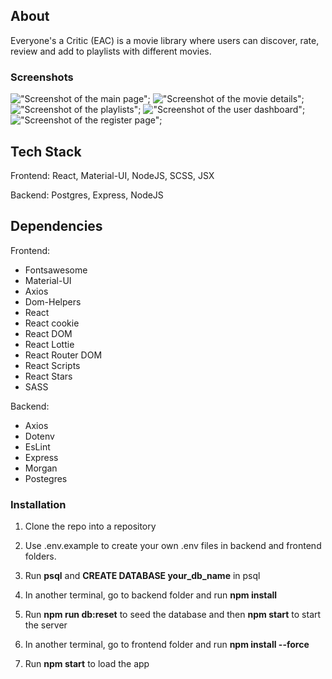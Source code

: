 ## About

Everyone's a Critic (EAC) is a movie library where users can discover, rate, review and add to playlists with different movies.

### Screenshots

!["Screenshot of the main page"]();
!["Screenshot of the movie details"]();
!["Screenshot of the playlists"]();
!["Screenshot of the user dashboard"]();
!["Screenshot of the register page"]();

## Tech Stack

Frontend: React, Material-UI, NodeJS, SCSS, JSX

Backend: Postgres, Express, NodeJS

## Dependencies

Frontend: 

  - Fontsawesome
  - Material-UI
  - Axios
  - Dom-Helpers
  - React
  - React cookie
  - React DOM
  - React Lottie
  - React Router DOM
  - React Scripts
  - React Stars
  - SASS

Backend: 

  - Axios
  - Dotenv
  - EsLint
  - Express
  - Morgan
  - Postegres

### Installation

1. Clone the repo into a repository

2. Use .env.example to create your own .env files in backend and frontend folders.

3. Run **psql** and **CREATE DATABASE your_db_name** in psql

4. In another terminal, go to backend folder and run **npm install**

5. Run **npm run db:reset** to seed the database and then **npm start** to start the server

6. In another terminal, go to frontend folder and run **npm install --force**

7. Run **npm start** to load the app